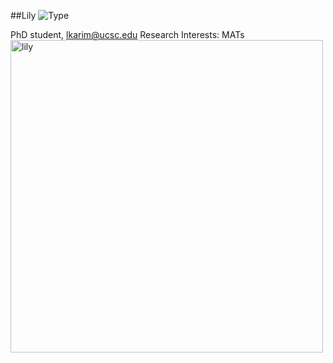 ##Lily
![Type](https://img.shields.io/badge/FileType-.ipynb-9cf)

PhD student, lkarim@ucsc.edu
Research Interests: MATs 
<img src='lily.jpeg' alt='lily' width='500'/>
